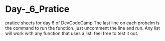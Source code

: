 # Day-_6_Pratice
pratice sheets for day 6 of DevCodeCamp
The last line on each probelm is the command to run the function.  just uncomment the line and run.
Any list will work with any function that uses a list. feel free to test it out. 
